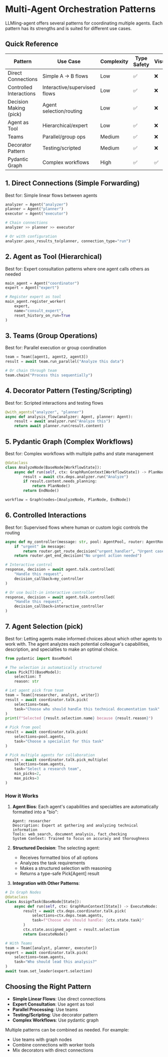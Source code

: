 # Multi-Agent Orchestration Patterns

LLMling-agent offers several patterns for coordinating multiple agents. Each pattern has its strengths and is suited for different use cases.

## Quick Reference

| Pattern | Use Case | Complexity | Type Safety | Visualization | Control Flow |
|---------|----------|------------|-------------|---------------|--------------|
| Direct Connections | Simple A → B flows | Low | ✅ | ❌ | Automatic |
| Controlled Interactions | Interactive/supervised flows | Low | ✅ | ❌ | Manual/Interactive |
| Decision Making (pick) | Agent selection/routing | Low | ✅ | ❌ | Agent-driven |
| Agent as Tool | Hierarchical/expert | Low | ✅ | ❌ | Parent-driven |
| Teams | Parallel/group ops | Medium | ✅ | ❌ | Coordinated |
| Decorator Pattern | Testing/scripted | Medium | ✅ | ❌ | Programmatic |
| Pydantic Graph | Complex workflows | High | ✅ | ✅ | Graph-based |


## 1. Direct Connections (Simple Forwarding)

Best for: Simple linear flows between agents

```python
analyzer = Agent("analyzer")
planner = Agent("planner")
executor = Agent("executor")

# Chain connections
analyzer >> planner >> executor

# Or with configuration
analyzer.pass_results_to(planner, connection_type="run")
```

## 2. Agent as Tool (Hierarchical)

Best for: Expert consultation patterns where one agent calls others as needed

```python
main_agent = Agent("coordinator")
expert = Agent("expert")

# Register expert as tool
main_agent.register_worker(
    expert,
    name="consult_expert",
    reset_history_on_run=True
)
```

## 3. Teams (Group Operations)

Best for: Parallel execution or group coordination

```python
team = Team([agent1, agent2, agent3])
result = await team.run_parallel("Analyze this data")

# Or chain through team
team.chain("Process this sequentially")
```

## 4. Decorator Pattern (Testing/Scripting)

Best for: Scripted interactions and testing flows

```python
@with_agents("analyzer", "planner")
async def analysis_flow(analyzer: Agent, planner: Agent):
    result = await analyzer.run("Analyze this")
    return await planner.run(result.content)
```

## 5. Pydantic Graph (Complex Workflows)

Best for: Complex workflows with multiple paths and state management

```python
@dataclass
class AnalyzeNode(BaseNode[WorkflowState]):
    async def run(self, ctx: GraphRunContext[WorkflowState]) -> PlanNode | EndNode:
        result = await ctx.deps.analyzer.run("Analyze")
        if result.content.needs_planning:
            return PlanNode()
        return EndNode()

workflow = Graph(nodes=[AnalyzeNode, PlanNode, EndNode])
```


## 6. Controlled Interactions

Best for: Supervised flows where human or custom logic controls the routing

```python
async def my_controller(message: str, pool: AgentPool, router: AgentRouter) -> Decision:
    if "urgent" in message:
        return router.get_route_decision("urgent_handler", "Urgent case detected")
    return router.get_end_decision("No urgent action needed")

# Interactive control
response, decision = await agent.talk.controlled(
    "Handle this request",
    decision_callback=my_controller
)

# Or use built-in interactive controller
response, decision = await agent.talk.controlled(
    "Handle this request",
    decision_callback=interactive_controller
)
```

## 7. Agent Selection (pick)

Best for: Letting agents make informed choices about which other agents to work with. The agent analyzes each potential colleague's capabilities, description, and specialties to make an optimal choice.

```python
from pydantic import BaseModel

# The selection is automatically structured
class Pick[T](BaseModel):
    selection: T
    reason: str

# Let agent pick from team
team = Team([researcher, analyst, writer])
result = await coordinator.talk.pick(
    selections=team,
    task="Choose who should handle this technical documentation task"
)
print(f"Selected {result.selection.name} because {result.reason}")

# Pick from pool
result = await coordinator.talk.pick(
    selections=pool.agents,
    task="Choose a specialist for this task"
)

# Pick multiple agents for collaboration
result = await coordinator.talk.pick_multiple(
    selections=team.agents,
    task="Select a research team",
    min_picks=2,
    max_picks=3
)
```

### How it Works

1. **Agent Bios**: Each agent's capabilities and specialties are automatically formatted into a "bio":
   ```text
   Agent: researcher
   Description: Expert at gathering and analyzing technical information
   Tools: web_search, document_analysis, fact_checking
   System Context: Trained to focus on accuracy and thoroughness
   ```

2. **Structured Decision**: The selecting agent:
   - Receives formatted bios of all options
   - Analyzes the task requirements
   - Makes a structured selection with reasoning
   - Returns a type-safe Pick[Agent] result

3. **Integration with Other Patterns**:
```python
# In Graph Nodes
@dataclass
class AssignTask(BaseNode[State]):
    async def run(self, ctx: GraphRunContext[State]) -> ExecuteNode:
        result = await ctx.deps.coordinator.talk.pick(
            selections=ctx.deps.team.agents,
            task=f"Choose who should handle: {ctx.state.task}"
        )
        ctx.state.assigned_agent = result.selection
        return ExecuteNode()

# With Teams
team = Team([analyst, planner, executor])
expert = await coordinator.talk.pick(
    selections=team.agents,
    task="Who should lead this analysis?"
)
await team.set_leader(expert.selection)
```


## Choosing the Right Pattern

- **Simple Linear Flows**: Use direct connections
- **Expert Consultation**: Use agent as tool
- **Parallel Processing**: Use teams
- **Testing/Scripting**: Use decorator pattern
- **Complex Workflows**: Use pydantic graph

Multiple patterns can be combined as needed. For example:
- Use teams with graph nodes
- Combine connections with worker tools
- Mix decorators with direct connections

